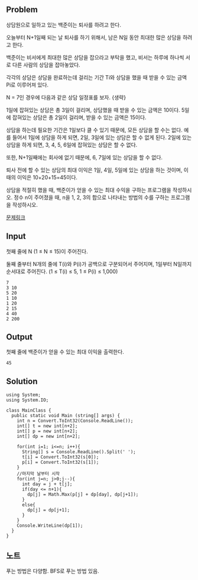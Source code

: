 ## Problem
상담원으로 일하고 있는 백준이는 퇴사를 하려고 한다.

오늘부터 N+1일째 되는 날 퇴사를 하기 위해서, 남은 N일 동안 최대한 많은 상담을 하려고 한다.

백준이는 비서에게 최대한 많은 상담을 잡으라고 부탁을 했고, 비서는 하루에 하나씩 서로 다른 사람의 상담을 잡아놓았다.

각각의 상담은 상담을 완료하는데 걸리는 기간 Ti와 상담을 했을 때 받을 수 있는 금액 Pi로 이루어져 있다.

N = 7인 경우에 다음과 같은 상담 일정표를 보자.
{생략}

1일에 잡혀있는 상담은 총 3일이 걸리며, 상담했을 때 받을 수 있는 금액은 10이다. 5일에 잡혀있는 상담은 총 2일이 걸리며, 받을 수 있는 금액은 15이다.

상담을 하는데 필요한 기간은 1일보다 클 수 있기 때문에, 모든 상담을 할 수는 없다. 예를 들어서 1일에 상담을 하게 되면, 2일, 3일에 있는 상담은 할 수 없게 된다. 2일에 있는 상담을 하게 되면, 3, 4, 5, 6일에 잡혀있는 상담은 할 수 없다.

또한, N+1일째에는 회사에 없기 때문에, 6, 7일에 있는 상담을 할 수 없다.

퇴사 전에 할 수 있는 상담의 최대 이익은 1일, 4일, 5일에 있는 상담을 하는 것이며, 이때의 이익은 10+20+15=45이다.

상담을 적절히 했을 때, 백준이가 얻을 수 있는 최대 수익을 구하는 프로그램을 작성하시오.
정수 n이 주어졌을 때, n을 1, 2, 3의 합으로 나타내는 방법의 수를 구하는 프로그램을 작성하시오.

[문제링크](https://www.acmicpc.net/problem/14501)

## Input
첫째 줄에 N (1 ≤ N ≤ 15)이 주어진다.

둘째 줄부터 N개의 줄에 T(i)와 P(i)가 공백으로 구분되어서 주어지며, 1일부터 N일까지 순서대로 주어진다. (1 ≤ T(i) ≤ 5, 1 ≤ P(i) ≤ 1,000)
```
7
3 10
5 20
1 10
1 20
2 15
4 40
2 200
```

## Output
첫째 줄에 백준이가 얻을 수 있는 최대 이익을 출력한다.
```
45
```

## Solution
```
using System;
using System.IO;

class MainClass {
  public static void Main (string[] args) {
    int n = Convert.ToInt32(Console.ReadLine());
    int[] t = new int[n+2];
    int[] p = new int[n+2];
    int[] dp = new int[n+2];

    for(int i=1; i<=n; i++){
      String[] s = Console.ReadLine().Split(' ');
      t[i] = Convert.ToInt32(s[0]);
      p[i] = Convert.ToInt32(s[1]);
    }
    //마지막 날부터 시작
    for(int j=n; j>0;j--){
      int day = j + t[j];
      if(day <= n+1){
        dp[j] = Math.Max(p[j] + dp[day], dp[j+1]);
      }
      else{
        dp[j] = dp[j+1];
      }
    }
    Console.WriteLine(dp[1]);
  }
}
```

## 노트
푸는 방법은 다양함. BFS로 푸는 방법 있음.